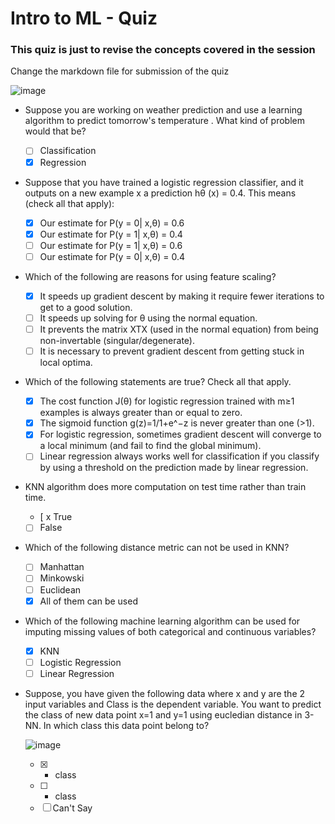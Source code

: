 # Intro to ML - Quiz
### This quiz is just to revise the concepts covered in the session

Change the markdown file for submission of the quiz

![image](https://user-images.githubusercontent.com/73156496/138316343-d2d28e9e-b6b6-4732-a87c-0733a5d4d939.png)


 - Suppose you are working on weather prediction and use a learning algorithm to predict tomorrow's temperature . What kind of problem would that be? 
   - [ ] Classification
   - [x] Regression
 - Suppose that you have trained a logistic regression classifier, and it outputs on a new example x a prediction hθ​ (x) = 0.4. This means (check all that apply):
   - [x] Our estimate for P(y = 0| x,θ) = 0.6
   - [x] Our estimate for P(y = 1| x,θ) = 0.4
   - [ ] Our estimate for P(y = 1| x,θ) = 0.6
   - [ ] Our estimate for P(y = 0| x,θ) = 0.4
 - Which of the following are reasons for using feature scaling?
   - [x]  It speeds up gradient descent by making it require fewer iterations to get to a good solution.
   - [ ] It speeds up solving for θ using the normal equation.
   - [ ] It prevents the matrix XTX (used in the normal equation) from being non-invertable (singular/degenerate).
   - [ ] It is necessary to prevent gradient descent from getting stuck in local optima.
 - Which of the following statements are true? Check all that apply.
   - [x] The cost function J(θ) for logistic regression trained with m≥1 examples is always greater than or equal to zero.
   - [x] The sigmoid function g(z)=1/1+e^−z is never greater than one (>1).
   - [x] For logistic regression, sometimes gradient descent will converge to a local minimum (and fail to find the global minimum).
   - [ ] Linear regression always works well for classification if you classify by using a threshold on the prediction made by linear regression.
 - KNN algorithm does more computation on test time rather than train time.
   - [ x True
   - [ ] False
 - Which of the following distance metric can not be used in KNN?
   - [ ] Manhattan
   - [ ] Minkowski
   - [ ] Euclidean
   - [x] All of them can be used
 - Which of the following machine learning algorithm can be used for imputing missing values of both categorical and continuous variables?
   - [x] KNN
   - [ ] Logistic Regression
   - [ ] Linear Regression
 - Suppose, you have given the following data where x and y are the 2 input variables and Class is the dependent variable. You want to predict the class of new data point x=1 and y=1 using eucledian distance in 3-NN. In which class this data point belong to?
   
   ![image](https://user-images.githubusercontent.com/73156496/138315461-b7127e2a-aa76-48bc-9934-53ed4e6d4166.png)
   - [x] + class
   - [ ] - class
   - [ ] Can't Say
